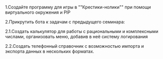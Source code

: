 1.Создайте программу для игры в ""Крестики-нолики"" при помощи виртуального окружения и PIP

2.Прикрутить бота к задачам с предыдущего семинара:

2.1.Создать калькулятор для работы с рациональными и комплексными числами, организовать меню, добавив в неё систему логирования

2.2.Создать телефонный справочник с возможностью импорта и экспорта данных в нескольких форматах.

